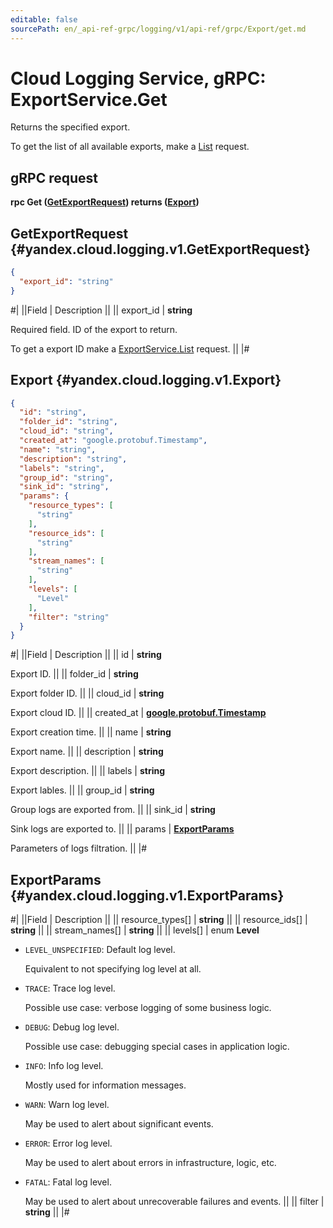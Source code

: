 ```yaml
---
editable: false
sourcePath: en/_api-ref-grpc/logging/v1/api-ref/grpc/Export/get.md
---
```


# Cloud Logging Service, gRPC: ExportService.Get

Returns the specified export.

To get the list of all available exports, make a [List](/docs/logging/api-ref/grpc/Export/list#List) request.

## gRPC request

**rpc Get ([GetExportRequest](#yandex.cloud.logging.v1.GetExportRequest)) returns ([Export](#yandex.cloud.logging.v1.Export))**

## GetExportRequest {#yandex.cloud.logging.v1.GetExportRequest}

```json
{
  "export_id": "string"
}
```

#|
||Field | Description ||
|| export_id | **string**

Required field. ID of the export to return.

To get a export ID make a [ExportService.List](/docs/logging/api-ref/grpc/Export/list#List) request. ||
|#

## Export {#yandex.cloud.logging.v1.Export}

```json
{
  "id": "string",
  "folder_id": "string",
  "cloud_id": "string",
  "created_at": "google.protobuf.Timestamp",
  "name": "string",
  "description": "string",
  "labels": "string",
  "group_id": "string",
  "sink_id": "string",
  "params": {
    "resource_types": [
      "string"
    ],
    "resource_ids": [
      "string"
    ],
    "stream_names": [
      "string"
    ],
    "levels": [
      "Level"
    ],
    "filter": "string"
  }
}
```

#|
||Field | Description ||
|| id | **string**

Export ID. ||
|| folder_id | **string**

Export folder ID. ||
|| cloud_id | **string**

Export cloud ID. ||
|| created_at | **[google.protobuf.Timestamp](https://developers.google.com/protocol-buffers/docs/reference/google.protobuf#timestamp)**

Export creation time. ||
|| name | **string**

Export name. ||
|| description | **string**

Export description. ||
|| labels | **string**

Export lables. ||
|| group_id | **string**

Group logs are exported from. ||
|| sink_id | **string**

Sink logs are exported to. ||
|| params | **[ExportParams](#yandex.cloud.logging.v1.ExportParams)**

Parameters of logs filtration. ||
|#

## ExportParams {#yandex.cloud.logging.v1.ExportParams}

#|
||Field | Description ||
|| resource_types[] | **string** ||
|| resource_ids[] | **string** ||
|| stream_names[] | **string** ||
|| levels[] | enum **Level**

- `LEVEL_UNSPECIFIED`: Default log level.

  Equivalent to not specifying log level at all.
- `TRACE`: Trace log level.

  Possible use case: verbose logging of some business logic.
- `DEBUG`: Debug log level.

  Possible use case: debugging special cases in application logic.
- `INFO`: Info log level.

  Mostly used for information messages.
- `WARN`: Warn log level.

  May be used to alert about significant events.
- `ERROR`: Error log level.

  May be used to alert about errors in infrastructure, logic, etc.
- `FATAL`: Fatal log level.

  May be used to alert about unrecoverable failures and events. ||
|| filter | **string** ||
|#